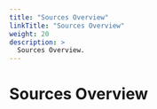 ```yaml
---
title: "Sources Overview"
linkTitle: "Sources Overview"
weight: 20
description: >
  Sources Overview.
---
```


# Sources Overview